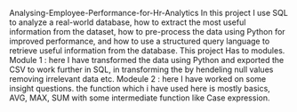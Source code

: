 Analysing-Employee-Performance-for-Hr-Analytics
In this project I use SQL to analyze a real-world database, how to extract the most useful information from the dataset, how to pre-process the data using Python for improved performance, and how to use a structured query language to retrieve useful information from the database.
This project Has to modules.
Module 1 : here I have transformed the data using Python and exported the CSV to work further in SQL, in transforming the by hendeling null values removing                  irrelevant data etc.
Modeule 2 : here I have worked on some insight questions. the function which i have used here is mostly basics, AVG, MAX, SUM with some intermediate function like             Case expression.
